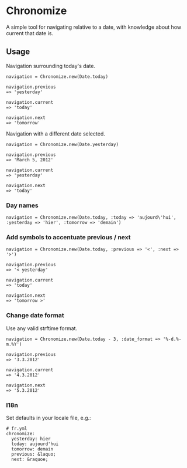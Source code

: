 # Chronomize

A simple tool for navigating relative to a date, with knowledge about how current that date is.

## Usage

Navigation surrounding today's date.

    navigation = Chronomize.new(Date.today)

    navigation.previous
    => 'yesterday'

    navigation.current
    => 'today'

    navigation.next
    => 'tomorrow'

Navigation with a different date selected.

    navigation = Chronomize.new(Date.yesterday)

    navigation.previous
    => 'March 5, 2012'

    navigation.current
    => 'yesterday'

    navigation.next
    => 'today'

### Day names

    navigation = Chronomize.new(Date.today, :today => 'aujourd\'hui', :yesterday => 'hier', :tomorrow => 'demain')

### Add symbols to accentuate previous / next

    navigation = Chronomize.new(Date.today, :previous => '<', :next => '>')

    navigation.previous
    => '< yesterday'

    navigation.current
    => 'today'

    navigation.next
    => 'tomorrow >'

### Change date format

Use any valid strftime format.

    navigation = Chronomize.new(Date.today - 3, :date_format => '%-d.%-m.%Y')

    navigation.previous
    => '3.3.2012'

    navigation.current
    => '4.3.2012'

    navigation.next
    => '5.3.2012'

### I18n

Set defaults in your locale file, e.g.:

    # fr.yml
    chronomize:
      yesterday: hier
      today: aujourd'hui
      tomorrow: demain
      previous: &laquo;
      next: &raquoe;

